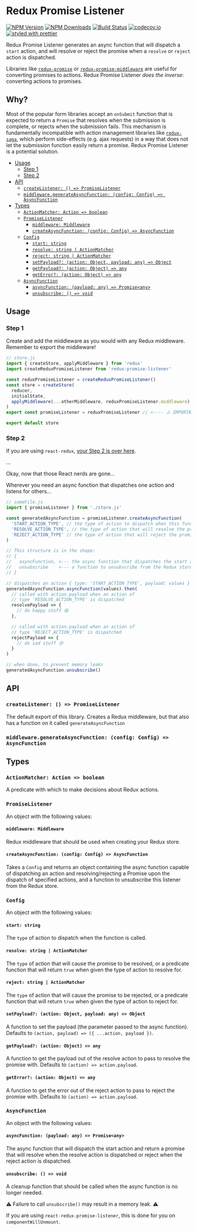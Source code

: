 # Redux Promise Listener

[![NPM Version](https://img.shields.io/npm/v/redux-promise-listener.svg?style=flat)](https://www.npmjs.com/package/redux-promise-listener)
[![NPM Downloads](https://img.shields.io/npm/dm/redux-promise-listener.svg?style=flat)](https://npm-stat.com/charts.html?package=redux-promise-listener)
[![Build Status](https://travis-ci.org/erikras/redux-promise-listener.svg?branch=master)](https://travis-ci.org/erikras/redux-promise-listener)
[![codecov.io](https://codecov.io/gh/erikras/redux-promise-listener/branch/master/graph/badge.svg)](https://codecov.io/gh/erikras/redux-promise-listener)
[![styled with prettier](https://img.shields.io/badge/styled_with-prettier-ff69b4.svg)](https://github.com/prettier/prettier)

Redux Promise Listener generates an async function that will dispatch a `start` action, and will resolve or reject the promise when a `resolve` or `reject` action is dispatched.

Libraries like [`redux-promise`](https://github.com/redux-utilities/redux-promise) or [`redux-promise-middleware`](https://github.com/pburtchaell/redux-promise-middleware) are useful for converting promises to actions. Redux Promise Listener _does the inverse_: converting actions to promises.

## Why?

Most of the popular form libraries accept an `onSubmit` function that is expected to return a `Promise` that resolves when the submission is complete, or rejects when the submission fails. This mechanism is fundamentally incompatible with action management libraries like [`redux-saga`](https://redux-saga.js.org), which perform side-effects (e.g. ajax requests) in a way that does not let the submission function easily return a promise. Redux Promise Listener is a potential solution.

<!-- START doctoc generated TOC please keep comment here to allow auto update -->
<!-- DON'T EDIT THIS SECTION, INSTEAD RE-RUN doctoc TO UPDATE -->
<!-- DON'T EDIT THIS SECTION, INSTEAD RE-RUN doctoc TO UPDATE -->

- [Usage](#usage)
  - [Step 1](#step-1)
  - [Step 2](#step-2)
- [API](#api)
  - [`createListener: () => PromiseListener`](#createlistener---promiselistener)
  - [`middleware.generateAsyncFunction: (config: Config) => AsyncFunction`](#middlewaregenerateasyncfunction-config-config--asyncfunction)
- [Types](#types)
  - [`ActionMatcher: Action => boolean`](#actionmatcher-action--boolean)
  - [`PromiseListener`](#promiselistener)
    - [`middleware: Middleware`](#middleware-middleware)
    - [`createAsyncFunction: (config: Config) => AsyncFunction`](#createasyncfunction-config-config--asyncfunction)
  - [`Config`](#config)
    - [`start: string`](#start-string)
    - [`resolve: string | ActionMatcher`](#resolve-string--actionmatcher)
    - [`reject: string | ActionMatcher`](#reject-string--actionmatcher)
    - [`setPayload?: (action: Object, payload: any) => Object`](#setpayload-action-object-payload-any--object)
    - [`getPayload?: (action: Object) => any`](#getpayload-action-object--any)
    - [`getError?: (action: Object) => any`](#geterror-action-object--any)
  - [`AsyncFunction`](#asyncfunction)
    - [`asyncFunction: (payload: any) => Promise<any>`](#asyncfunction-payload-any--promiseany)
    - [`unsubscribe: () => void`](#unsubscribe---void)

<!-- END doctoc generated TOC please keep comment here to allow auto update -->

## Usage

### Step 1

Create and add the middleware as you would with any Redux middleware. Remember to export the middleware!

```jsx
// store.js
import { createStore, applyMiddleware } from 'redux'
import createReduxPromiseListener from 'redux-promise-listener'

const reduxPromiseListener = createReduxPromiseListener()
const store = createStore(
  reducer,
  initialState,
  applyMiddleware(...otherMiddleware, reduxPromiseListener.middleware)
)
export const promiseListener = reduxPromiseListener // <---- ⚠️ IMPORTANT ⚠️

export default store
```

### Step 2

If you are using `react-redux`, [your Step 2 is over here](https://github.com/erikras/react-redux-promise-listener#step-2).

...

Okay, now that those React nerds are gone...

Wherever you need an async function that dispatches one action and listens for others...

```jsx
// someFile.js
import { promiseListener } from './store.js'

const generatedAsyncFunction = promiseListener.createAsyncFunction(
  'START_ACTION_TYPE', // the type of action to dispatch when this function is called
  'RESOLVE_ACTION_TYPE', // the type of action that will resolve the promise
  'REJECT_ACTION_TYPE' // the type of action that will reject the promise
)

// This structure is in the shape:
// {
//   asyncFunction, <--- the async function that dispatches the start action and returns a Promise
//   unsubscribe    <--- a function to unsubscribe from the Redux store
// }

// dispatches an action { type: 'START_ACTION_TYPE', payload: values }
generatedAsyncFunction.asyncFunction(values).then(
  // called with action.payload when an action of
  // type 'RESOLVE_ACTION_TYPE' is dispatched
  resolvePayload => {
    // do happy stuff 😄
  },

  // called with action.payload when an action of
  // type 'REJECT_ACTION_TYPE' is dispatched
  rejectPayload => {
    // do sad stuff 😢
  }
)

// when done, to prevent memory leaks
generatedAsyncFunction.unsubscribe()
```

## API

### `createListener: () => PromiseListener`

The default export of this library. Creates a Redux middleware, but that also has a function on it called `generateAsyncFunction`

### `middleware.generateAsyncFunction: (config: Config) => AsyncFunction`

## Types

### `ActionMatcher: Action => boolean`

A predicate with which to make decisions about Redux actions.

### `PromiseListener`

An object with the following values:

#### `middleware: Middleware`

Redux middleware that should be used when creating your Redux store.

#### `createAsyncFunction: (config: Config) => AsyncFunction`

Takes a `Config` and returns an object containing the async function capable of dispatching an action and resolving/rejecting a Promise upon the dispatch of specified actions, and a function to unsubscribe this listener from the Redux store.

### `Config`

An object with the following values:

#### `start: string`

The `type` of action to dispatch when the function is called.

#### `resolve: string | ActionMatcher`

The `type` of action that will cause the promise to be resolved, or a predicate function that will return `true` when given the type of action to resolve for.

#### `reject: string | ActionMatcher`

The `type` of action that will cause the promise to be rejected, or a predicate function that will return `true` when given the type of action to reject for.

#### `setPayload?: (action: Object, payload: any) => Object`

A function to set the payload (the parameter passed to the async function). Defaults to `(action, payload) => ({ ...action, payload })`.

#### `getPayload?: (action: Object) => any`

A function to get the payload out of the resolve action to pass to resolve the promise with. Defaults to `(action) => action.payload`.

#### `getError?: (action: Object) => any`

A function to get the error out of the reject action to pass to reject the promise with. Defaults to `(action) => action.payload`.

### `AsyncFunction`

An object with the following values:

#### `asyncFunction: (payload: any) => Promise<any>`

The async function that will dispatch the start action and return a promise that will resolve when the resolve action is dispatched or reject when the reject action is dispatched.

#### `unsubscribe: () => void`

A cleanup function that should be called when the async function is no longer needed.

⚠️ Failure to call `unsubscribe()` may result in a memory leak. ⚠️

If you are using `react-redux-promise-listener`, this is done for you on `componentWillUnmount`.
